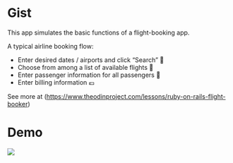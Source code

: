 # Gist 

This app simulates the basic functions of a flight-booking app.

A typical airline booking flow:

- Enter desired dates / airports and click “Search” 📅
- Choose from among a list of available flights 🛫
- Enter passenger information for all passengers 🧑
- Enter billing information 💶

See more at (https://www.theodinproject.com/lessons/ruby-on-rails-flight-booker)

# Demo
![](https://github.com/Rattlehead90/flight-booker/flight-booker-demo.gif)

